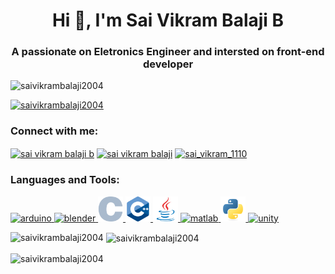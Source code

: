 <h1 align="center">Hi 👋, I'm Sai Vikram Balaji B</h1>
<h3 align="center">A passionate on Eletronics Engineer and intersted on front-end developer</h3>

<p align="left"> <img src="https://komarev.com/ghpvc/?username=saivikrambalaji2004&label=Profile%20views&color=0e75b6&style=flat" alt="saivikrambalaji2004" /> </p>

<p align="left"> <a href="https://github.com/ryo-ma/github-profile-trophy"><img src="https://github-profile-trophy.vercel.app/?username=saivikrambalaji2004" alt="saivikrambalaji2004" /></a> </p>

<h3 align="left">Connect with me:</h3>
<p align="left">
<a href="https://linkedin.com/in/sai vikram balaji b" target="blank"><img align="center" src="https://raw.githubusercontent.com/rahuldkjain/github-profile-readme-generator/master/src/images/icons/Social/linked-in-alt.svg" alt="sai vikram balaji b" height="30" width="40" /></a>
<a href="https://fb.com/sai vikram balaji" target="blank"><img align="center" src="https://raw.githubusercontent.com/rahuldkjain/github-profile-readme-generator/master/src/images/icons/Social/facebook.svg" alt="sai vikram balaji" height="30" width="40" /></a>
<a href="https://instagram.com/sai_vikram_1110" target="blank"><img align="center" src="https://raw.githubusercontent.com/rahuldkjain/github-profile-readme-generator/master/src/images/icons/Social/instagram.svg" alt="sai_vikram_1110" height="30" width="40" /></a>
</p>

<h3 align="left">Languages and Tools:</h3>
<p align="left"> <a href="https://www.arduino.cc/" target="_blank" rel="noreferrer"> <img src="https://cdn.worldvectorlogo.com/logos/arduino-1.svg" alt="arduino" width="40" height="40"/> </a> <a href="https://www.blender.org/" target="_blank" rel="noreferrer"> <img src="https://download.blender.org/branding/community/blender_community_badge_white.svg" alt="blender" width="40" height="40"/> </a> <a href="https://www.cprogramming.com/" target="_blank" rel="noreferrer"> <img src="https://raw.githubusercontent.com/devicons/devicon/master/icons/c/c-original.svg" alt="c" width="40" height="40"/> </a> <a href="https://www.w3schools.com/cpp/" target="_blank" rel="noreferrer"> <img src="https://raw.githubusercontent.com/devicons/devicon/master/icons/cplusplus/cplusplus-original.svg" alt="cplusplus" width="40" height="40"/> </a> <a href="https://www.java.com" target="_blank" rel="noreferrer"> <img src="https://raw.githubusercontent.com/devicons/devicon/master/icons/java/java-original.svg" alt="java" width="40" height="40"/> </a> <a href="https://www.mathworks.com/" target="_blank" rel="noreferrer"> <img src="https://upload.wikimedia.org/wikipedia/commons/2/21/Matlab_Logo.png" alt="matlab" width="40" height="40"/> </a> <a href="https://www.python.org" target="_blank" rel="noreferrer"> <img src="https://raw.githubusercontent.com/devicons/devicon/master/icons/python/python-original.svg" alt="python" width="40" height="40"/> </a> <a href="https://unity.com/" target="_blank" rel="noreferrer"> <img src="https://www.vectorlogo.zone/logos/unity3d/unity3d-icon.svg" alt="unity" width="40" height="40"/> </a> </p>

<p><img align="left" src="https://github-readme-stats.vercel.app/api/top-langs?username=saivikrambalaji2004&show_icons=true&locale=en&layout=compact" alt="saivikrambalaji2004" /></p>

<p>&nbsp;<img align="center" src="https://github-readme-stats.vercel.app/api?username=saivikrambalaji2004&show_icons=true&locale=en" alt="saivikrambalaji2004" /></p>

<p><img align="center" src="https://github-readme-streak-stats.herokuapp.com/?user=saivikrambalaji2004&" alt="saivikrambalaji2004" /></p>
